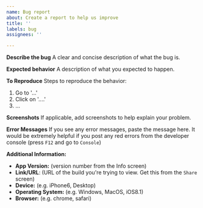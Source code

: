 ```yaml
---
name: Bug report
about: Create a report to help us improve
title: ''
labels: bug
assignees: ''

---
```


**Describe the bug**
A clear and concise description of what the bug is.

**Expected behavior**
A description of what you expected to happen.

**To Reproduce**
Steps to reproduce the behavior:

1. Go to '...'
2. Click on '....'
3. ...

**Screenshots**
If applicable, add screenshots to help explain your problem.

**Error Messages**
If you see any error messages, paste the message here. It would be extremely helpful if you post any red errors from the developer console (press `F12` and go to `Console`)

**Additional Information:**

- **App Version:** (version number from the Info screen)
- **Link/URL**: (URL of the build you're trying to view. Get this from the `Share` screen)
- **Device:** (e.g. iPhone6, Desktop)
- **Operating System:** (e.g. Windows, MacOS, iOS8.1)
- **Browser:** (e.g. chrome, safari)
